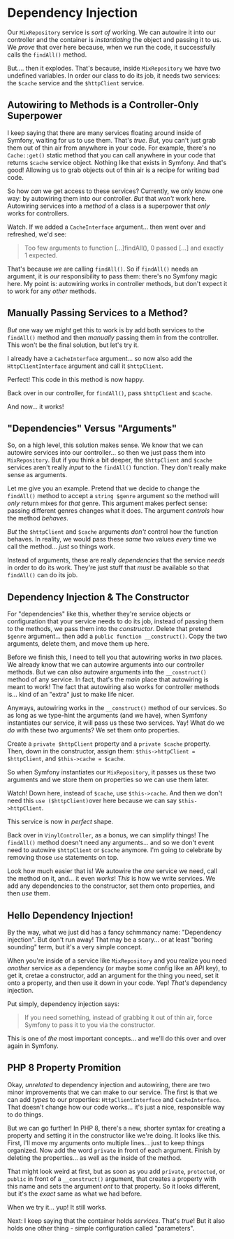 # Dependency Injection

Our `MixRepository` service is *sort of* working. We can autowire it into our
controller and the container is *instantiating* the object and passing it to us.
We *prove* that over here because, when we run the code, it successfully calls
the `findAll()` method.

But.... then it explodes. That's because, inside `MixRepository` we have two
undefined variables. In order our class to do its job, it needs two services: the
`$cache` service and the `$httpClient` service.

## Autowiring to Methods is a Controller-Only Superpower

I keep saying that there are many services floating around inside of Symfony, waiting
for us to use them. That's *true*. *But*, you can't just grab them out of thin air
from anywhere in your code. For example, there's no `Cache::get()` static method
that you can call anywhere in your code that returns `$cache` service object. Nothing
like that exists in Symfony. And that's good! Allowing us to grab objects out of
thin air is a recipe for writing bad code.

So how *can* we get access to these services? Currently, we only know one way: by
autowiring them into our controller. *But* that *won't* work here. Autowiring services
into a *method* of a class is a superpower that *only* works for controllers.

Watch. If we added a `CacheInterface` argument... then went over and refreshed,
we'd see:

> Too few arguments to function [...]findAll(), 0 passed [...] and exactly 1 expected.

That's because *we* are calling `findAll()`. So if `findAll()` needs an argument,
it is *our* responsibility to pass them: there's no Symfony magic here. My point
is: autowiring works in controller methods, but don't expect it to work for any
*other* methods.

## Manually Passing Services to a Method?

*But* one way we *might* get this to work is by add both services to the
`findAll()` method and then *manually* passing them in from the controller. This
won't be the final solution, but let's try it.

I already have a `CacheInterface` argument... so now also add the
`HttpClientInterface` argument and call it `$httpClient`.

Perfect! This code in this method is now happy.

Back over in our controller, for `findAll()`, pass `$httpClient` and `$cache`.

And now... it works!

## "Dependencies" Versus "Arguments"

So, on a high level, this solution makes sense. We know that we can autowire services
into our controller... so then we just pass them into `MixRepository`. But if you
think a bit deeper, the `$httpClient` and `$cache` services aren't really *input*
to the `findAll()` function. They don't really make sense as arguments.

Let me give you an example. Pretend that we decide to change the `findAll()` method
to accept a `string $genre` argument so the method will *only* return mixes for
*that* genre. This argument makes perfect sense: passing different genres changes
what it does. The argument *controls* how the method *behaves*.

*But* the `$httpClient` and `$cache` arguments *don't* control how the function
behaves. In reality, we would pass these *same* two values *every* time we call the
method... *just* so things work.

Instead of arguments, these are really *dependencies* that the service *needs* in
order to do its work. They're just stuff that *must* be available so that `findAll()`
can do its job.

## Dependency Injection & The Constructor

For "dependencies" like this, whether they're service objects or configuration that
your service needs to do its job, instead of passing them to the methods, we pass
them into the *constructor*. Delete that pretend `$genre` argument... then add a
`public function __construct()`. Copy the two arguments, delete them, and move them
up here.

Before we finish this, I need to tell you that autowiring works in *two* places. We
already know that we can autowire arguments into our controller methods. But we
can *also* autowire arguments into the `__construct()` method of any service. In
fact, that's the *main* place that autowiring is meant to work! The fact that
autowiring also works for controller methods is... kind of an "extra" just to make
life nicer.

Anyways, autowiring works in the `__construct()` method of our services. So as long
as we type-hint the arguments (and we have), when Symfony instantiates our service,
it will pass us these two services. Yay! What do we *do* with these two arguments?
We set them onto properties.

Create a `private $httpClient` property and a `private $cache` property. Then, down
in the constructor, assign them: `$this->httpClient = $httpClient`, and
`$this->cache = $cache`.

So when Symfony instantiates our `MixRepository`, it passes us these two arguments
and we store them on properties so we can use them later.

Watch! Down here, instead of `$cache`, use `$this->cache`. And then we don't need
this `use ($httpClient)`over here because we can say `$this->httpClient`.

This service is now in *perfect* shape.

Back over in `VinylController`, as a bonus, we can simplify things! The `findAll()`
method doesn't need any arguments... and so we don't event need to autowire
`$httpClient` or `$cache` anymore. I'm going to celebrate by removing those `use`
statements on top.

Look how much easier that is! We autowire the *one* service we need, call the method
on it, and... it even *works*! *This* is how we write services. We add any
dependencies to the constructor, set them onto properties, and then *use* them.

## Hello Dependency Injection!

By the way, what we just did has a fancy schmmancy name: "Dependency injection".
But don't run away! That may be a scary... or at least "boring sounding" term, but
it's a very simple concept.

When you're inside of a service like `MixRepository` and you realize you need
*another* service as a dependency (or maybe some config like an API key), to
get it, cretae a constructor, add an argument for the thing you need, set it onto
a property, and then use it down in your code. Yep! *That's* dependency injection.

Put simply, dependency injection says:

> If you need something, instead of grabbing it out of thin air, force Symfony to
> pass it to you via the constructor.

This is one of *the* most important concepts... and we'll do this over and over
again in Symfony.

## PHP 8 Property Promition

Okay, *unrelated* to dependency injection and autowiring, there are two minor
improvements that we can make to our service. The first is that we can add *types*
to our properties: `HttpClientInterface` and `CacheInterface`. That doesn't change
how our code works... it's just a nice, responsible way to do things.

But we can go further! In PHP 8, there's a new, shorter syntax for creating
a property and setting it in the constructor like we're doing. It looks like
this. First, I'll move my arguments onto multiple lines... just to keep things
organized. Now add the word `private` in front of each argument. Finish by
deleting the properties... as well as the inside of the method.

That might look weird at first, but as soon as you add `private`, `protected`, or
`public` in front of a `__construct()` argument, that creates a property with this
name and sets the argument *ont* to that property. So it looks different, but it's
the *exact* same as what we had before.

When we try it... yup! It still works.

Next: I keep saying that the container holds *services*. That's *true*! But it also
holds one other thing - simple configuration called "parameters".
